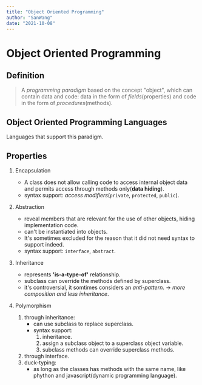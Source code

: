 ```yaml
---
title: "Object Oriented Programming"
author: "SanWang"
date: "2021-10-08"
---
```


# Object Oriented Programming

## Definition

> A *programming paradigm* based on the concept "object", which can contain data and code: data in the form of *fields*(properties) and code in the form of *procedures*(methods).

## Object Oriented Programming Languages

Languages that support this paradigm.

## Properties

1. Encapsulation

   - A class does not allow calling code to access internal object data and permits access through methods only(**data hiding**).
   - syntax support: *access modifiers*(`private`, `protected`, `public`).

2. Abstraction
   - reveal members that are relevant for the use of other objects, hiding implementation code.
   - can't be instantiated into objects.
   - It's sometimes excluded for the reason that it did not need syntax to support indeed.
   - syntax support: `interface`, `abstract`.

3. Inheritance
   - represents **'is-a-type-of'** relationship.
   - subclass can override the methods defined by superclass.
   - it's controversial, it somtimes considers an *anti-pattern*. -> *more composition and less inheritance*.

4. Polymorphism
   1. through inheritance:
      - can use subclass to replace superclass.
      - syntax support:
        1. inheritance.
        2. assign a subclass object to a superclass object variable.
        3. subclass methods can override superclass methods.
   2. through interface.
   3. duck-typing:
      - as long as the classes has methods with the same name, like phython and javascript(dynamic programming language).
